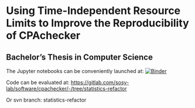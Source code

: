 # Using Time-Independent Resource Limits to Improve the Reproducibility of CPAchecker
## Bachelor’s Thesis in Computer Science

The Jupyter notebooks can be conveniently launched at:
[![Binder](https://mybinder.org/badge_logo.svg)](https://mybinder.org/v2/gh/amp-man/bt_time-indent-analysis/HEAD)

Code can be evaluated at:
https://gitlab.com/sosy-lab/software/cpachecker/-/tree/statistics-refactor

Or svn branch: statistics-refactor